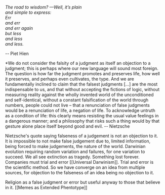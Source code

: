 
*The road to wisdom? —Well, it’s plain*  
*and simple to express:*  
*Err*  
*and err*  
*and err again*  
*but less*  
*and less*  
*and less.*

-- Piet Hien


*We do not consider the falsity of a judgment as itself an objection to a judgment; this is perhaps where our new language will sound most foreign. The question is how far the judgment promotes and preserves life, how well it preserves, and perhaps even cultivates, the type. And we are fundamentally inclined to claim that the falsest judgments [...] are the most indispensable to us, and that without accepting the fictions of logic, without measuring reality against the wholly invented world of the unconditioned and self-identical, without a constant falsification of the world through numbers, people could not live – that a renunciation of false judgments would be a renunciation of life, a negation of life. To acknowledge untruth as a condition of life: this clearly means resisting the usual value feelings in a dangerous manner; and a philosophy that risks such a thing would by that gesture alone place itself beyond good and evil. 
-- Nietzsche


Nietzsche's quote saying falseness of a judgement is not an objection to it. It is impossible to not make false judgement due to, limited information, being forced to make judgements, the nature of the world. Darwinian evolution requiring random variation and failures, for one variation to succeed. We all see extinction as tragedy. Something lost forever. Companies must trial and error [[Universal Darwinism]]. Trial and error is the scientific method. So we have converge on an idea from multiple sources, for objection to the falseness of an idea being no objection to it.

Religion as a false judgment or error but useful anyway to those that believe in it. [[Memes as Extended Phentotype]]


